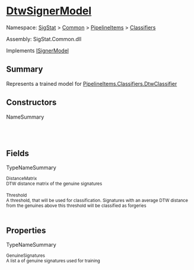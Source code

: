 # [DtwSignerModel](./DtwSignerModel.md)

Namespace: [SigStat]() > [Common](./../../README.md) > [PipelineItems]() > [Classifiers](./README.md)

Assembly: SigStat.Common.dll

Implements [ISignerModel](./../../Pipeline/ISignerModel.md)

## Summary
Represents a trained model for [PipelineItems.Classifiers.DtwClassifier](https://github.com/hargitomi97/sigstat/blob/master/docs/md/SigStat/Common/PipelineItems/Classifiers/DtwClassifier.md)

## Constructors

NameSummary

<sub></sub><br><sub></sub><br>


## Fields

TypeNameSummary

<sub>DistanceMatrix</sub><br><sub>DTW distance matrix of the genuine signatures</sub><br><br>
<sub>Threshold</sub><br><sub>A threshold, that will be used for classification. Signatures with  an average DTW distance from the genuines above this threshold will  be classified as forgeries</sub><br><br>


## Properties

TypeNameSummary

<sub>GenuineSignatures</sub><br><sub>A list a of genuine signatures used for training</sub><br><br>


